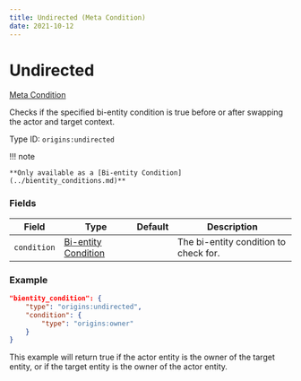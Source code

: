 ```yaml
---
title: Undirected (Meta Condition)
date: 2021-10-12
---
```

# Undirected

[Meta Condition](../meta_conditions.md)

Checks if the specified bi-entity condition is true before or after swapping the actor and target context.

Type ID: `origins:undirected`

!!! note

	**Only available as a [Bi-entity Condition](../bientity_conditions.md)**

### Fields

Field | Type | Default | Description
------|------|---------|-------------
`condition` | [Bi-entity Condition](../bientity_conditions.md) | | The bi-entity condition to check for.

### Example
```json
"bientity_condition": {
	"type": "origins:undirected",
	"condition": {
		"type": "origins:owner"
	}
}
```
This example will return true if the actor entity is the owner of the target entity, or if the target entity is the owner of the actor entity.